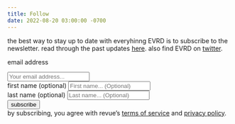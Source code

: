 ```yaml
---
title: Follow
date: 2022-08-20 03:00:00 -0700
---
```

the best way to stay up to date with everyhinng EVRD is to subscribe to the newsletter. read through the past updates [here](https://www.getrevue.co/profile/evrd). also find EVRD on [twitter](https://twitter.com/evrdnet).

<div id="revue-embed">
  <form action="https://www.getrevue.co/profile/evrd/add_subscriber" method="post" id="revue-form" name="revue-form"  target="_blank">
  <div class="revue-form-group">
    <label for="member_email"><p>email address</p></label>
    <input class="revue-form-field" placeholder="Your email address..." type="email" name="member[email]" id="member_email">
  </div>
  <div class="revue-form-group">
    <label for="member_first_name">first name <span class="optional">(optional)</span></label>
    <input class="revue-form-field" placeholder="First name... (Optional)" type="text" name="member[first_name]" id="member_first_name">
  </div>
  <div class="revue-form-group">
    <label for="member_last_name">last name <span class="optional">(optional)</span></label>
    <input class="revue-form-field" placeholder="Last name... (Optional)" type="text" name="member[last_name]" id="member_last_name">
  </div>
  <div class="revue-form-actions">
    <input type="submit" value="subscribe" name="member[subscribe]" id="member_submit">
  </div>
  <div class="revue-form-footer">by subscribing, you agree with revue’s <a target="_blank" href="https://www.getrevue.co/terms">terms of service</a> and <a target="_blank" href="https://www.getrevue.co/privacy">privacy policy</a>.</div>
  </form>
</div>
